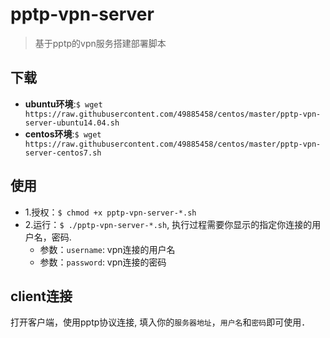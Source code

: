 # pptp-vpn-server
> 基于pptp的vpn服务搭建部署脚本

## 下载
* **ubuntu环境**:`$ wget https://raw.githubusercontent.com/49885458/centos/master/pptp-vpn-server-ubuntu14.04.sh`
* **centos环境**:`$ wget https://raw.githubusercontent.com/49885458/centos/master/pptp-vpn-server-centos7.sh`



## 使用
* 1.授权：`$ chmod +x pptp-vpn-server-*.sh`
* 2.运行：`$ ./pptp-vpn-server-*.sh`, 执行过程需要你显示的指定你连接的用户名，密码.
   * 参数：`username`: vpn连接的用户名
   * 参数：`password`: vpn连接的密码

## client连接
打开客户端，使用pptp协议连接, 填入你的`服务器地址`，`用户名`和`密码`即可使用．
